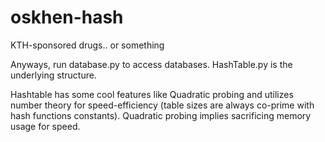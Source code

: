 # oskhen-hash
KTH-sponsored drugs.. or something

Anyways, run database.py to access databases. HashTable.py is the underlying structure.

Hashtable has some cool features like Quadratic probing and utilizes number theory for speed-efficiency (table sizes are always co-prime with hash functions constants). Quadratic probing implies sacrificing memory usage for speed.